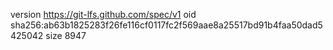 version https://git-lfs.github.com/spec/v1
oid sha256:ab63b1825283f26fe116cf0117fc2f569aae8a25517bd91b4faa50dad5425042
size 8947
